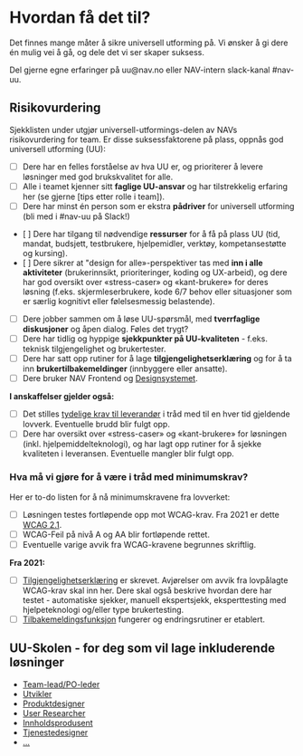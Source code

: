 # Hvordan få det til?
<p class="typo-ingress">Det finnes mange måter å sikre universell utforming på. Vi ønsker å gi dere én mulig vei å gå, og dele det vi ser skaper suksess.</p>
Del gjerne egne erfaringer på uu@nav.no eller NAV-intern slack-kanal #nav-uu.

## Risikovurdering
Sjekklisten under utgjør universell-utformings-delen av NAVs risikovurdering for team. 
Er disse suksessfaktorene på plass, oppnås god universell utforming (UU):

- [ ] Dere har en felles forståelse av hva UU er, og prioriterer å levere løsninger med god brukskvalitet for alle.
- [ ] Alle i teamet kjenner sitt __faglige UU-ansvar__ og har tilstrekkelig erfaring her (se gjerne [tips etter rolle i team]).
- [ ] Dere har minst én person som er ekstra __pådriver__ for universell utforming (bli med i #nav-uu på Slack!) 
- [ ] Dere har tilgang til nødvendige __ressurser__ for å få på plass UU (tid, mandat, budsjett, testbrukere, hjelpemidler, verktøy, kompetansestøtte og kursing).
- [ ] Dere sikrer at "design for alle»-perspektiver tas med __inn i alle aktiviteter__ (brukerinnsikt, prioriteringer, koding og UX-arbeid), og dere har god oversikt over «stress-caser» og «kant-brukere» for deres løsning (f.eks. skjermleserbrukere, kode 6/7 behov eller situasjoner som er særlig kognitivt eller følelsesmessig belastende).
- [ ] Dere jobber sammen om å løse UU-spørsmål, med __tverrfaglige diskusjoner__ og åpen dialog. Føles det trygt?
- [ ] Dere har tidlig og hyppige __sjekkpunkter på UU-kvaliteten__ - f.eks. teknisk tilgjengelighet og brukertester.
- [ ] Dere har satt opp rutiner for å lage __tilgjengelighetserklæring__ og for å ta inn __brukertilbakemeldinger__ (innbyggere eller ansatte).
- [ ] Dere bruker NAV Frontend og [Designsystemet](https://design.nav.no/).

__I anskaffelser gjelder også:__ 
- [ ] Det stilles [tydelige krav til leverandør](hva-gjelder/krav-til-anskaffelseer.md) i tråd med til en hver tid gjeldende lovverk. Eventuelle brudd blir fulgt opp.
- [ ] Dere har oversikt over «stress-caser» og «kant-brukere» for løsningen (inkl. hjelpemiddelteknologi), og har lagt opp rutiner for å sjekke kvaliteten i leveransen. Eventuelle mangler blir fulgt opp.

### Hva må vi gjøre for å være i tråd med minimumskrav?
Her er to-do listen for å nå minimumskravene fra lovverket:

- [ ] Løsningen testes fortløpende opp mot WCAG-krav. Fra 2021 er dette [WCAG 2.1](https://uu.difi.no/krav-og-regelverk/webdirektivet-og-wcag-21). 
- [ ] WCAG-Feil på nivå A og AA blir fortløpende rettet.
- [ ] Eventuelle varige avvik fra WCAG-kravene begrunnes skriftlig.

__Fra 2021:__ 
- [ ] [Tilgjengelighetserklæring](/hvordan-faa-det-til/tilgjengelighetserklæring.md) er skrevet. Avjørelser om avvik fra lovpålagte WCAG-krav skal inn her. Dere skal også beskrive hvordan dere har testet - automatiske sjekker, manuell ekspertsjekk, eksperttesting med hjelpeteknologi og/eller type brukertesting.
- [ ] [Tilbakemeldingsfunksjon](/hvordan-faa-det-til/tilbakemeldingsfunksjon.md) fungerer og endringsrutiner er etablert.

<!-- Her kommer UU-skolen underlenker: -->
## UU-Skolen - for deg som vil lage inkluderende løsninger
* [Team-lead/PO-leder](/lære-mer/)
* [Utvikler](/hvordan-faa-det-til/)
* [Produktdesigner](/hva-gjelder/)
* [User Researcher](/hvordan-faa-det-til/)
* [Innholdsprodusent](/lære-mer/)
* [Tjenestedesigner](/hva-er-uu/)
* [...](/hvordan-faa-det-til/)
